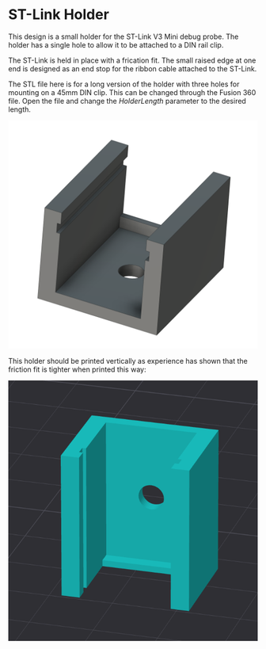 # ST-Link Holder

This design is a small holder for the ST-Link V3 Mini debug probe.  The holder has a single hole to allow it to be attached to a DIN rail clip.

The ST-Link is held in place with a frication fit.  The small raised edge at one end is designed as an end stop for the ribbon cable attached to the ST-Link.

The STL file here is for a long version of the holder with three holes for mounting on a 45mm DIN clip.  This can be changed through the Fusion 360 file.  Open the file and change the <i>HolderLength</i> parameter to the desired length.

![](ST-LinkHolder.png)

This holder should be printed vertically as experience has shown that the friction fit is tighter when printed this way:

![ST-Link Debug Probe Holder Print Orientation](ST-LinkPrintOrientation.png)
